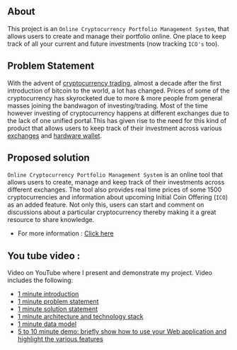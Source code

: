 ## About

This project is an `Online Cryptocurrency Portfolio Management System`, that allows users to create and manage their portfolio online. One place to keep track of all your current and future investments (now tracking `ICO's` too).

## Problem Statement

With the advent of [cryptocurrency trading](https://dl.acm.org/citation.cfm?id=2717097), almost a decade after the first introduction of bitcoin to the world, a lot has changed. Prices of some of the cryptocurrency has skyrocketed due to more & more people from general masses joining the bandwagon of investing/trading. Most of the time however investing of cryptocurrency happens at different exchanges due to the lack of one unified portal.This has given rise to the need for this kind of product that allows users to keep track of their investment across various [exchanges](https://www.coinbase.com/) and [hardware wallet](https://www.ledgerwallet.com/). 

## Proposed solution

`Online Cryptocurrency Portfolio Management System` is an online tool that allows users to create, manage and keep track of their investments across different exchanges. The tool also provides real time prices of some 1500 cryptocurrencies and information about upcoming Initial Coin Offering (`ICO`) as an added feature. Not only this, users can start and comment on discussions about a particular cryptocurrency thereby making it a great resource to share knowledge.

* For more information : [Click here](https://github.com/saurabhsingh13no/cs5200-spring-2018-singh-saurabh/wiki/Project)


## You tube video : 

Video on YouTube where I present and demonstrate my project. Video includes the following:
* [1 minute introduction](https://youtu.be/jj5oaPVqLq8)
* [1 minute problem statement](https://youtu.be/fqdcDSohOVI)
* [1 minute solution statement](https://youtu.be/zfWMhoKl4NI)
* [1 minute architecture and technology stack](https://youtu.be/32d3d4bt888)
* [1 minute data model](https://youtu.be/xOF0qi3SDYU)
* [5 to 10 minute demo: briefly show how to use your Web application and highlight the various features](https://youtu.be/HYqbj7W_lrA)

